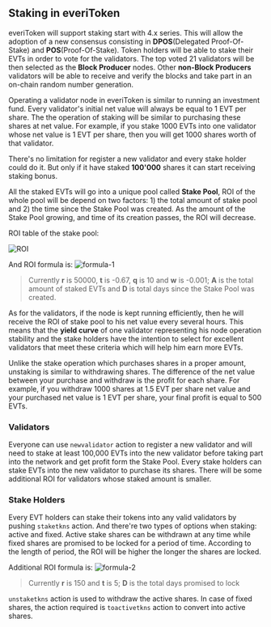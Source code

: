 ## Staking in everiToken

everiToken will support staking start with 4.x series. This will allow the adoption of a new consensus consisting in **DPOS**(Delegated Proof-Of-Stake) and **POS**(Proof-Of-Stake). Token holders will be able to stake their EVTs in order to vote for the validators. The top voted 21 validators will be then selected as the **Block Producer** nodes. Other **non-Block Producers** validators will be able to receive and verify the blocks and take part in an on-chain random number generation.

Operating a validator node in everiToken is similar to running an investment fund.  Every validator's initial net value will always be equal to 1 EVT per share. The the operation of staking will be similar to purchasing these shares at net value. For example, if you stake 1000 EVTs into one validator whose net value is 1 EVT per share, then you will get 1000 shares worth of that validator.

There's no limitation for register a new validator and every stake holder could do it. But only if it have staked __100'000__ shares it can start receiving staking bonus.

All the staked EVTs will go into a unique pool called **Stake Pool**, ROI of the whole pool will be depend on two factors: 1) the total amount of stake pool and 2) the time since the Stake Pool was created. As the amount of the Stake Pool growing, and time of its creation passes, the ROI will decrease.

ROI table of the stake pool:

![ROI](/imgs/developers/ROIs.png)

And ROI formula is: ![formula-1](/imgs/developers/staking-formula1.svg)

> Currently **r** is 50000, **t** is -0.67, **q** is 10 and **w** is -0.001; **A** is the total amount of staked EVTs and **D** is total days since the Stake Pool was created.

As for the validators, if the node is kept running efficiently, then he will receive the ROI of stake pool to his net value every several hours. This means that the **yield curve** of one validator representing his node operation stability and the stake holders have the  intention to select for excellent validators that meet these criteria which will help him earn more EVTs.

Unlike the stake operation which purchases shares in a proper amount, unstaking is similar to withdrawing shares. The difference of the net value between your purchase and withdraw is the profit for each share. For example, if you withdraw 1000 shares at 1.5 EVT per share net value and your purchased net value is 1 EVT per share, your final profit is equal to 500 EVTs.

### Validators

Everyone can use `newvalidator` action to register a new validator and will need to stake at least 100,000 EVTs into the new validator before taking part into the network and get profit form the Stake Pool. Every stake holders can stake EVTs into the new validator to purchase its shares. There will be some additional ROI for validators whose staked amount is smaller.

### Stake Holders

Every EVT holders can stake their tokens into any valid validators by pushing `staketkns` action. And there're two types of options when staking: active and fixed. Active stake shares can be withdrawn at any time while fixed shares are promised to be locked for a period of time. According to the length of period, the ROI will be higher the longer the shares are locked.

Additional ROI formula is: ![formula-2](/imgs/developers/staking-formula2.svg)

> Currently **r** is 150 and **t** is 5; **D** is the total days promised to lock

`unstaketkns` action is used to withdraw the active shares. In case of fixed shares, the action required is `toactivetkns` action to convert into active shares. 
